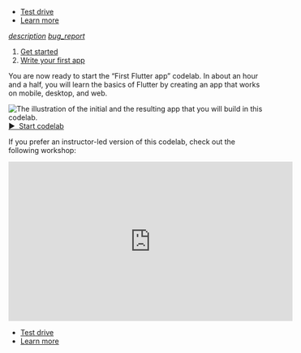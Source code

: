 -   [Test drive](https://docs.flutter.dev/get-started/test-drive)
-   [Learn more](https://docs.flutter.dev/get-started/learn-more)

[_description_](https://github.com/flutter/website/tree/main/src/get-started/codelab.md "View page source") [_bug\_report_](https://github.com/flutter/website/issues/new?template=1_page_issue.yml&title=[PAGE%20ISSUE]:%20%27Write%20your%20first%20Flutter%20app%27&page-url=https://docs.flutter.dev/get-started/codelab/&page-source=https://github.com/flutter/website/tree/main/src/get-started/codelab.md "Report an issue with this page")

1.  [Get started](https://docs.flutter.dev/get-started)
2.  [Write your first app](https://docs.flutter.dev/get-started/codelab)

You are now ready to start the “First Flutter app” codelab. In about an hour and a half, you will learn the basics of Flutter by creating an app that works on mobile, desktop, and web.

![The illustration of the initial and the resulting app that you will build in this codelab.](https://docs.flutter.dev/assets/images/docs/get-started/codelab-goal-background.jpg) [▶  Start codelab](https://codelabs.developers.google.com/codelabs/flutter-codelab-first)

If you prefer an instructor-led version of this codelab, check out the following workshop:

<iframe width="560" height="315" src="https://www.youtube.com/embed/8sAyPDLorek?enablejsapi=1&amp;origin=https%3A%2F%2Fdocs.flutter.dev" title="Building your first Flutter App - with a Codelab!" frameborder="0" allow="accelerometer; autoplay; clipboard-write; encrypted-media; gyroscope; picture-in-picture; web-share" allowfullscreen="" loading="lazy" data-gtm-yt-inspected-5="true" id="253734777" data-gtm-yt-inspected-9257802_51="true" data-gtm-yt-inspected-9257802_75="true" data-gtm-yt-inspected-9257802_114="true"></iframe>

-   [Test drive](https://docs.flutter.dev/get-started/test-drive)
-   [Learn more](https://docs.flutter.dev/get-started/learn-more)